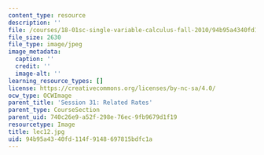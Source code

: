 ```yaml
---
content_type: resource
description: ''
file: /courses/18-01sc-single-variable-calculus-fall-2010/94b95a4340fd114f9148697815bdfc1a_lec12.jpg
file_size: 2630
file_type: image/jpeg
image_metadata:
  caption: ''
  credit: ''
  image-alt: ''
learning_resource_types: []
license: https://creativecommons.org/licenses/by-nc-sa/4.0/
ocw_type: OCWImage
parent_title: 'Session 31: Related Rates'
parent_type: CourseSection
parent_uid: 740c26e9-a52f-298e-76ec-9fb9679d1f19
resourcetype: Image
title: lec12.jpg
uid: 94b95a43-40fd-114f-9148-697815bdfc1a
---
```

